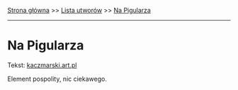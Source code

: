 [Strona główna](../index.md) >> [Lista utworów](../list.md) >> [Na Pigularza](322.md)

---

# Na Pigularza

Tekst: [kaczmarski.art.pl](https://www.kaczmarski.art.pl/tworczosc/wiersze/na-pigularza/)

Element pospolity, nic ciekawego.